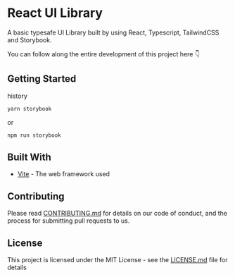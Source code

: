 # React UI Library

A basic typesafe UI Library built by using React, Typescript, TailwindCSS and Storybook.

You can follow along the entire development of this project here 👇

## Getting Started

history

```bash
yarn storybook
```

or

```bash
npm run storybook
```

## Built With

- [Vite](https://vitejs.dev/) - The web framework used

## Contributing

Please read [CONTRIBUTING.md](https://gist.github.com/PurpleBooth/b24679402957c63ec426) for details on our code of conduct, and the process for submitting pull requests to us.

## License

This project is licensed under the MIT License - see the [LICENSE.md](LICENSE.md) file for details

